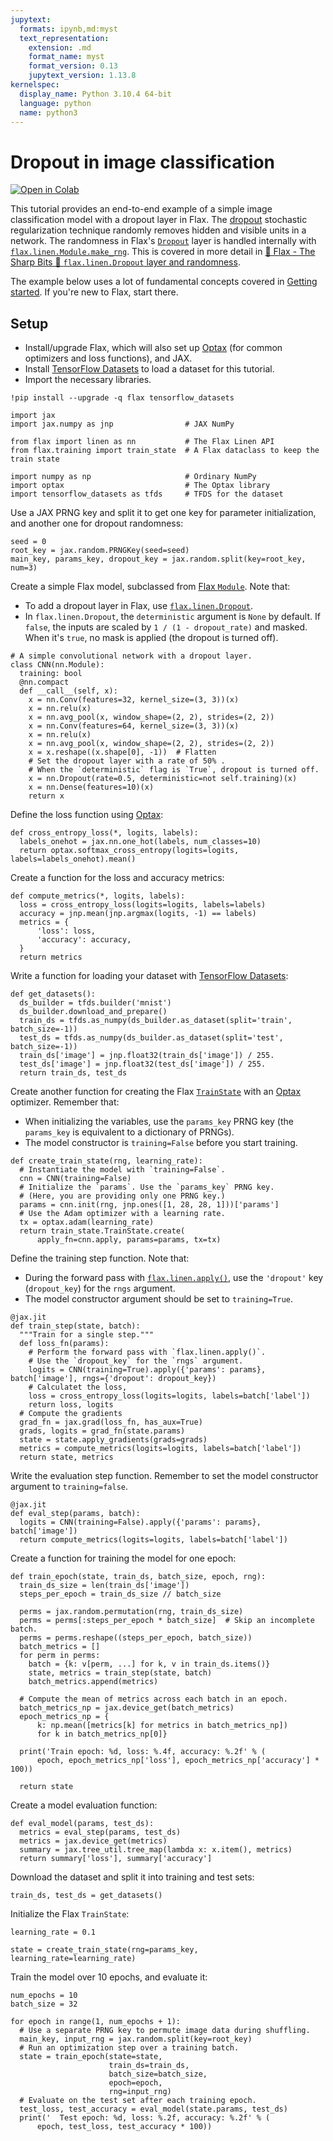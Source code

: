 ```yaml
---
jupytext:
  formats: ipynb,md:myst
  text_representation:
    extension: .md
    format_name: myst
    format_version: 0.13
    jupytext_version: 1.13.8
kernelspec:
  display_name: Python 3.10.4 64-bit
  language: python
  name: python3
---
```


# Dropout in image classification

[![Open in Colab](https://colab.research.google.com/assets/colab-badge.svg)](https://colab.research.google.com/github/google/flax/blob/main/docs/tutorials/dropout_tutorial.ipynb)

This tutorial provides an end-to-end example of a simple image classification model with a dropout layer in Flax. The [dropout](https://jmlr.org/papers/volume15/srivastava14a/srivastava14a.pdf) stochastic regularization technique randomly removes hidden and visible units in a network. The randomness in Flax's [`Dropout`](https://flax.readthedocs.io/en/latest/api_reference/_autosummary/flax.linen.Dropout.html#flax.linen.Dropout) layer is handled internally with [`flax.linen.Module.make_rng`](https://flax.readthedocs.io/en/latest/api_reference/flax.linen.html#flax.linen.Module.make_rng). This is covered in more detail in [🔪 Flax - The Sharp Bits 🔪 `flax.linen.Dropout` layer and randomness](https://flax.readthedocs.io/en/latest/notebooks/flax_sharp_bits.html#flax-linen-dropout-layer-and-randomness).

The example below uses a lot of fundamental concepts covered in [Getting started](https://flax.readthedocs.io/en/latest/getting_started.html). If you're new to Flax, start there.

## Setup

- Install/upgrade Flax, which will also set up [Optax](https://optax.readthedocs.io/) (for common optimizers and loss functions), and JAX.
- Install [TensorFlow Datasets](https://www.tensorflow.org/datasets) to load a dataset for this tutorial.
- Import the necessary libraries.

```{code-cell}
!pip install --upgrade -q flax tensorflow_datasets 
```

```{code-cell}
import jax
import jax.numpy as jnp                # JAX NumPy

from flax import linen as nn           # The Flax Linen API
from flax.training import train_state  # A Flax dataclass to keep the train state

import numpy as np                     # Ordinary NumPy
import optax                           # The Optax library
import tensorflow_datasets as tfds     # TFDS for the dataset
```

Use a JAX PRNG key and split it to get one key for parameter initialization, and another one for dropout randomness:

```{code-cell}
seed = 0
root_key = jax.random.PRNGKey(seed=seed)
main_key, params_key, dropout_key = jax.random.split(key=root_key, num=3)
```

Create a simple Flax model, subclassed from [Flax `Module`](https://flax.readthedocs.io/en/latest/guides/flax_basics.html#module-basics). Note that:

- To add a dropout layer in Flax, use [`flax.linen.Dropout`](https://flax.readthedocs.io/en/latest/api_reference/_autosummary/flax.linen.Dropout.html#flax.linen.Dropout).
- In `flax.linen.Dropout`, the `deterministic` argument is `None` by default. If `false`, the inputs are scaled by `1 / (1 - dropout_rate)` and masked. When it's `true`, no mask is applied (the dropout is turned off).

```{code-cell}
# A simple convolutional network with a dropout layer.
class CNN(nn.Module):
  training: bool
  @nn.compact
  def __call__(self, x):
    x = nn.Conv(features=32, kernel_size=(3, 3))(x)
    x = nn.relu(x)
    x = nn.avg_pool(x, window_shape=(2, 2), strides=(2, 2))
    x = nn.Conv(features=64, kernel_size=(3, 3))(x)
    x = nn.relu(x)
    x = nn.avg_pool(x, window_shape=(2, 2), strides=(2, 2))
    x = x.reshape((x.shape[0], -1))  # Flatten
    # Set the dropout layer with a rate of 50% .
    # When the `deterministic` flag is `True`, dropout is turned off.
    x = nn.Dropout(rate=0.5, deterministic=not self.training)(x)
    x = nn.Dense(features=10)(x)
    return x
```

Define the loss function using [Optax](https://optax.readthedocs.io/):

```{code-cell}
def cross_entropy_loss(*, logits, labels):
  labels_onehot = jax.nn.one_hot(labels, num_classes=10)
  return optax.softmax_cross_entropy(logits=logits, labels=labels_onehot).mean()
```

Create a function for the loss and accuracy metrics:

```{code-cell}
def compute_metrics(*, logits, labels):
  loss = cross_entropy_loss(logits=logits, labels=labels)
  accuracy = jnp.mean(jnp.argmax(logits, -1) == labels)
  metrics = {
      'loss': loss,
      'accuracy': accuracy,
  }
  return metrics
```

Write a function for loading your dataset with [TensorFlow Datasets](https://www.tensorflow.org/datasets):

```{code-cell}
def get_datasets():
  ds_builder = tfds.builder('mnist')
  ds_builder.download_and_prepare()
  train_ds = tfds.as_numpy(ds_builder.as_dataset(split='train', batch_size=-1))
  test_ds = tfds.as_numpy(ds_builder.as_dataset(split='test', batch_size=-1))
  train_ds['image'] = jnp.float32(train_ds['image']) / 255.
  test_ds['image'] = jnp.float32(test_ds['image']) / 255.
  return train_ds, test_ds
```

Create another function for creating the Flax [`TrainState`](https://flax.readthedocs.io/en/latest/api_reference/flax.training.html#train-state) with an [Optax](https://optax.readthedocs.io/) optimizer. Remember that:

- When initializing the variables, use the `params_key` PRNG key (the `params_key` is equivalent to a dictionary of PRNGs).
- The model constructor is `training=False` before you start training.

```{code-cell}
def create_train_state(rng, learning_rate):
  # Instantiate the model with `training=False`.
  cnn = CNN(training=False)
  # Initialize the `params`. Use the `params_key` PRNG key.
  # (Here, you are providing only one PRNG key.) 
  params = cnn.init(rng, jnp.ones([1, 28, 28, 1]))['params']
  # Use the Adam optimizer with a learning rate.
  tx = optax.adam(learning_rate)
  return train_state.TrainState.create(
      apply_fn=cnn.apply, params=params, tx=tx)
```

Define the training step function. Note that:

- During the forward pass with [`flax.linen.apply()`](https://flax.readthedocs.io/en/latest/api_reference/flax.linen.html#init-apply), use the `'dropout'` key (`dropout_key`) for the `rngs` argument.
- The model constructor argument should be set to `training=True`.

```{code-cell}
@jax.jit
def train_step(state, batch):
  """Train for a single step."""
  def loss_fn(params):
    # Perform the forward pass with `flax.linen.apply()`.
    # Use the `dropout_key` for the `rngs` argument.
    logits = CNN(training=True).apply({'params': params}, batch['image'], rngs={'dropout': dropout_key})
    # Calculatet the loss,
    loss = cross_entropy_loss(logits=logits, labels=batch['label'])
    return loss, logits
  # Compute the gradients
  grad_fn = jax.grad(loss_fn, has_aux=True)
  grads, logits = grad_fn(state.params)
  state = state.apply_gradients(grads=grads)
  metrics = compute_metrics(logits=logits, labels=batch['label'])
  return state, metrics
```

Write the evaluation step function. Remember to set the model constructor argument to `training=false`.

```{code-cell}
@jax.jit
def eval_step(params, batch):
  logits = CNN(training=False).apply({'params': params}, batch['image'])
  return compute_metrics(logits=logits, labels=batch['label'])
```

Create a function for training the model for one epoch:

```{code-cell}
def train_epoch(state, train_ds, batch_size, epoch, rng):
  train_ds_size = len(train_ds['image'])
  steps_per_epoch = train_ds_size // batch_size

  perms = jax.random.permutation(rng, train_ds_size)
  perms = perms[:steps_per_epoch * batch_size]  # Skip an incomplete batch.
  perms = perms.reshape((steps_per_epoch, batch_size))
  batch_metrics = []
  for perm in perms:
    batch = {k: v[perm, ...] for k, v in train_ds.items()}
    state, metrics = train_step(state, batch)
    batch_metrics.append(metrics)

  # Compute the mean of metrics across each batch in an epoch.
  batch_metrics_np = jax.device_get(batch_metrics)
  epoch_metrics_np = {
      k: np.mean([metrics[k] for metrics in batch_metrics_np])
      for k in batch_metrics_np[0]}

  print('Train epoch: %d, loss: %.4f, accuracy: %.2f' % (
      epoch, epoch_metrics_np['loss'], epoch_metrics_np['accuracy'] * 100))

  return state
```

Create a model evaluation function:

```{code-cell}
def eval_model(params, test_ds):
  metrics = eval_step(params, test_ds)
  metrics = jax.device_get(metrics)
  summary = jax.tree_util.tree_map(lambda x: x.item(), metrics)
  return summary['loss'], summary['accuracy']
```

Download the dataset and split it into training and test sets:

```{code-cell}
train_ds, test_ds = get_datasets()
```

Initialize the Flax `TrainState`:

```{code-cell}
learning_rate = 0.1

state = create_train_state(rng=params_key, learning_rate=learning_rate)
```

Train the model over 10 epochs, and evaluate it:

```{code-cell}
num_epochs = 10
batch_size = 32

for epoch in range(1, num_epochs + 1):
  # Use a separate PRNG key to permute image data during shuffling.
  main_key, input_rng = jax.random.split(key=root_key)
  # Run an optimization step over a training batch.
  state = train_epoch(state=state,
                      train_ds=train_ds,
                      batch_size=batch_size,
                      epoch=epoch,
                      rng=input_rng)
  # Evaluate on the test set after each training epoch.
  test_loss, test_accuracy = eval_model(state.params, test_ds)
  print('  Test epoch: %d, loss: %.2f, accuracy: %.2f' % (
      epoch, test_loss, test_accuracy * 100))
```
